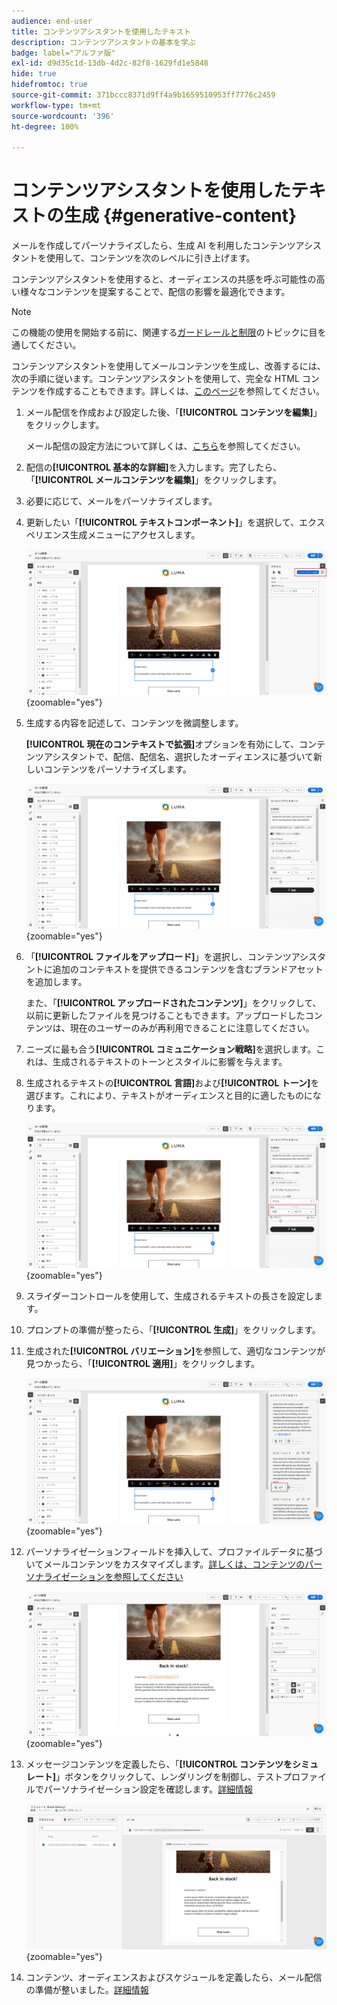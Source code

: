 ```yaml
---
audience: end-user
title: コンテンツアシスタントを使用したテキスト
description: コンテンツアシスタントの基本を学ぶ
badge: label="アルファ版"
exl-id: d9d35c1d-13db-4d2c-82f8-1629fd1e5848
hide: true
hidefromtoc: true
source-git-commit: 371bccc8371d9ff4a9b1659510953ff7776c2459
workflow-type: tm+mt
source-wordcount: '396'
ht-degree: 100%

---
```


# コンテンツアシスタントを使用したテキストの生成 {#generative-content}

メールを作成してパーソナライズしたら、生成 AI を利用したコンテンツアシスタントを使用して、コンテンツを次のレベルに引き上げます。

コンテンツアシスタントを使用すると、オーディエンスの共感を呼ぶ可能性の高い様々なコンテンツを提案することで、配信の影響を最適化できます。

>[!NOTE]
>
>この機能の使用を開始する前に、関連する[ガードレールと制限](generative-gs.md#guardrails-and-limitations)のトピックに目を通してください。

コンテンツアシスタントを使用してメールコンテンツを生成し、改善するには、次の手順に従います。コンテンツアシスタントを使用して、完全な HTML コンテンツを作成することもできます。詳しくは、[このページ](generative-email.md)を参照してください。

1. メール配信を作成および設定した後、「**[!UICONTROL コンテンツを編集]**」をクリックします。

   メール配信の設定方法について詳しくは、[こちら](../email/create-email-content.md)を参照してください。

1. 配信の&#x200B;**[!UICONTROL 基本的な詳細]**&#x200B;を入力します。完了したら、「**[!UICONTROL メールコンテンツを編集]**」をクリックします。

1. 必要に応じて、メールをパーソナライズします。

1. 更新したい「**[!UICONTROL テキストコンポーネント]**」を選択して、エクスペリエンス生成メニューにアクセスします。

   ![](assets/text-genai-1.png){zoomable=&quot;yes&quot;}

1. 生成する内容を記述して、コンテンツを微調整します。

   **[!UICONTROL 現在のコンテキストで拡張]**&#x200B;オプションを有効にして、コンテンツアシスタントで、配信、配信名、選択したオーディエンスに基づいて新しいコンテンツをパーソナライズします。

   ![](assets/text-genai-3.png){zoomable=&quot;yes&quot;}

1. 「**[!UICONTROL ファイルをアップロード]**」を選択し、コンテンツアシスタントに追加のコンテキストを提供できるコンテンツを含むブランドアセットを追加します。

   また、「**[!UICONTROL アップロードされたコンテンツ]**」をクリックして、以前に更新したファイルを見つけることもできます。アップロードしたコンテンツは、現在のユーザーのみが再利用できることに注意してください。

1. ニーズに最も合う&#x200B;**[!UICONTROL コミュニケーション戦略]**&#x200B;を選択します。これは、生成されるテキストのトーンとスタイルに影響を与えます。

1. 生成されるテキストの&#x200B;**[!UICONTROL 言語]**&#x200B;および&#x200B;**[!UICONTROL トーン]**&#x200B;を選びます。これにより、テキストがオーディエンスと目的に適したものになります。

   ![](assets/text-genai-4.png){zoomable=&quot;yes&quot;}

1. スライダーコントロールを使用して、生成されるテキストの長さを設定します。

1. プロンプトの準備が整ったら、「**[!UICONTROL 生成]**」をクリックします。

1. 生成された&#x200B;**[!UICONTROL バリエーション]**&#x200B;を参照して、適切なコンテンツが見つかったら、「**[!UICONTROL 適用]**」をクリックします。

   ![](assets/text-genai-5.png){zoomable=&quot;yes&quot;}

1. パーソナライゼーションフィールドを挿入して、プロファイルデータに基づいてメールコンテンツをカスタマイズします。[詳しくは、コンテンツのパーソナライゼーションを参照してください](../personalization/personalize.md)

   ![](assets/text-genai-6.png){zoomable=&quot;yes&quot;}

1. メッセージコンテンツを定義したら、「**[!UICONTROL コンテンツをシミュレート]**」ボタンをクリックして、レンダリングを制御し、テストプロファイルでパーソナライゼーション設定を確認します。[詳細情報](../preview-test/preview-content.md)

   ![](assets/text-genai-7.png){zoomable=&quot;yes&quot;}

1. コンテンツ、オーディエンスおよびスケジュールを定義したら、メール配信の準備が整いました。[詳細情報](../monitor/prepare-send.md)
